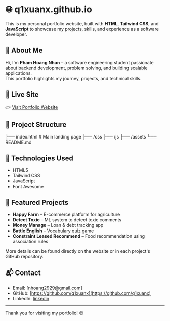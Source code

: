 # 🌐 q1xuanx.github.io

This is my personal portfolio website, built with **HTML**, **Tailwind CSS**, and **JavaScript** to showcase my projects, skills, and experience as a software developer.

## 🚀 About Me

Hi, I'm **Pham Hoang Nhan** – a software engineering student passionate about backend development, problem solving, and building scalable applications.  
This portfolio highlights my journey, projects, and technical skills.

## 💼 Live Site

👉 [Visit Portfolio Website](https://q1xuanx.github.io)

## 📁 Project Structure
├── index.html # Main landing page
├── /css
├── /js
├── /assets
└── README.md

## 🧩 Technologies Used

- HTML5
- Tailwind CSS
- JavaScript
- Font Awesome

## 📌 Featured Projects

- **Happy Farm** – E-commerce platform for agriculture
- **Detect Toxic** – ML system to detect toxic comments
- **Money Manage** – Loan & debt tracking app
- **Battle English** – Vocabulary quiz game
- **Constraint Leased Recommend** – Food recommendation using association rules

More details can be found directly on the website or in each project's GitHub repository.

## 📬 Contact

- Email: [nhoang2929@gmail.com]
- GitHub: [https://github.com/q1xuanx](https://github.com/q1xuanx)
- LinkedIn: [linkedin](https://www.linkedin.com/in/hoang-nhan-pham-44137b221/)

---

Thank you for visiting my portfolio! 😊
